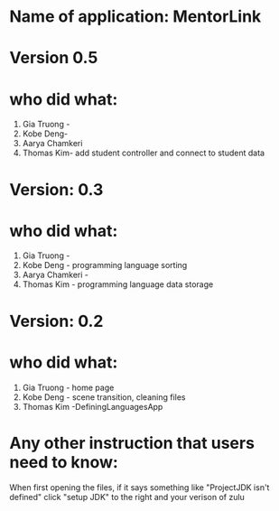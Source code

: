 
# Name of application: MentorLink
# Version 0.5
# who did what:
1. Gia Truong -
2. Kobe Deng-
3. Aarya Chamkeri
4. Thomas Kim- add student controller and connect to student data
# Version: 0.3

# who did what:
1. Gia Truong - 
2. Kobe Deng - programming language sorting
3. Aarya Chamkeri - 
3. Thomas Kim - programming language data storage

# Version: 0.2

# who did what:
1. Gia Truong - home page
2. Kobe Deng - scene transition, cleaning files
3. Thomas Kim -DefiningLanguagesApp


# Any other instruction that users need to know: 
When first opening the files, if it says something like "ProjectJDK isn't defined" click "setup JDK" to the right and your verison of zulu

